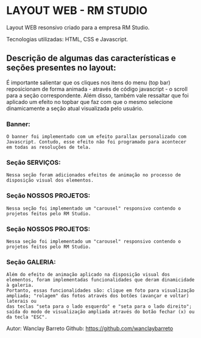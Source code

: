 <h1>LAYOUT WEB - RM STUDIO</h1>

Layout WEB resonsivo criado para a empresa RM Studio.

Tecnologias utilizadas: HTML, CSS e Javascript.

<h2>Descrição de algumas das características e seções presentes no layout:</h2>

É importante salientar que os cliques nos itens do menu (top bar) reposicionam de forma animada - através de código javascript - o scroll para a seção correspondente. Além disso, também vale ressaltar que foi aplicado um efeito no topbar que faz com que o mesmo selecione dinamicamente a seção atual
visualizada pelo usuário.

<h3>Banner:</h3>

    O banner foi implementado com um efeito parallax personalizado com Javascript. Contudo, esse efeito não foi programado para acontecer
    em todas as resoluções de tela.

<h3>Seção SERVIÇOS:</h3>

    Nessa seção foram adicionados efeitos de animação no processo de disposição visual dos elementos.

<h3>Seção NOSSOS PROJETOS:</h3>

    Nessa seção foi implementado um "carousel" responsivo contendo o projetos feitos pelo RM Studio.

<h3>Seção NOSSOS PROJETOS:</h3>

    Nessa seção foi implementado um "carousel" responsivo contendo o projetos feitos pelo RM Studio.

<h3>Seção GALERIA:</h3>

    Além do efeito de animação aplicado na disposição visual dos elementos, foram implementadas funcionalidades que deram dinamicidade à galeria.
    Portanto, essas funcionalidades são: clique em foto para visualização ampliada; "rolagem" das fotos através dos botões (avançar e voltar) laterais ou
    das teclas "seta para o lado esquerdo" e "seta para o lado direito"; saída do modo de visualização ampliada através do botão fechar (x) ou da tecla "ESC".


Autor: Wanclay Barreto
Github: https://github.com/wanclaybarreto
